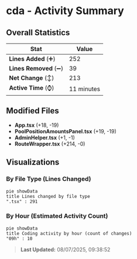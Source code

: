 # cda - Activity Summary 

## Overall Statistics

| Stat                   | Value                                                             |
| ---------------------- | ----------------------------------------------------------------- |
| **Lines Added** (➕)   | 252                                          |
| **Lines Removed** (➖) | 39                                        |
| **Net Change** (↕)    | 213                |
| **Active Time** (⌚)   | 11 minutes |


## Modified Files
- **App.tsx** (+18, -19)
- **PoolPositionAmountsPanel.tsx** (+19, -19)
- **AdminHelper.tsx** (+1, -1)
- **RouteWrapper.tsx** (+214, -0)

## Visualizations

### By File Type (Lines Changed)

```mermaid
pie showData
title Lines changed by file type
".tsx" : 291
```

### By Hour (Estimated Activity Count)

```mermaid
pie showData
title Coding activity by hour (count of changes)
"09h" : 10
```


> **Last Updated:** 08/07/2025, 09:38:52